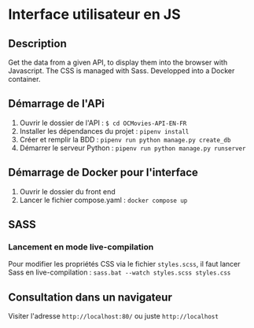 
# Interface utilisateur en JS 

## Description 

Get the data from a given API, to display them into the browser with Javascript. The CSS is managed with Sass. 
Developped into a Docker container. 

## Démarrage de l'APi 

1. Ouvrir le dossier de l'API : `$ cd OCMovies-API-EN-FR` 
2. Installer les dépendances du projet : `pipenv install` 
3. Créer et remplir la BDD : `pipenv run python manage.py create_db` 
4. Démarrer le serveur Python : `pipenv run python manage.py runserver` 


## Démarrage de Docker pour l'interface 

1. Ouvrir le dossier du front end 
2. Lancer le fichier compose.yaml : `docker compose up` 


## SASS 

### Lancement en mode live-compilation 

Pour modifier les propriétés CSS via le fichier `styles.scss`, il faut lancer Sass en live-compilation : `sass.bat --watch styles.scss styles.css` 


## Consultation dans un navigateur 

Visiter l'adresse `http://localhost:80/` ou juste `http://localhost` 

